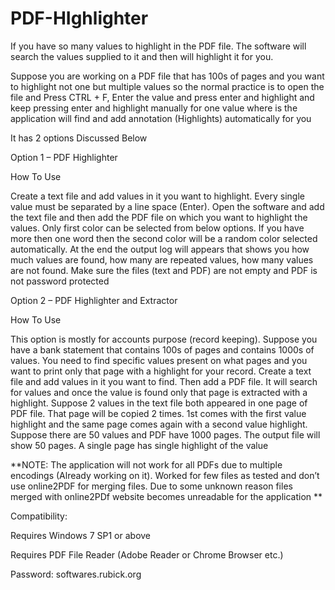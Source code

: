 # PDF-HIghlighter

If you have so many values to highlight in the PDF file. The software will search the values supplied to it and then will highlight it for you.

Suppose you are working on a PDF file that has 100s of pages and you want to highlight not one but multiple values so the normal practice is to open the file and Press CTRL + F, Enter the value and press enter and highlight and keep pressing enter and highlight manually for one value where is the application will find and add annotation (Highlights) automatically for you

It has 2 options Discussed Below

Option 1 – PDF Highlighter

How To Use

Create a text file and add values in it you want to highlight. Every single value must be separated by a line space (Enter). Open the software and add the text file and then add the PDF file on which you want to highlight the values. Only first color can be selected from below options. If you have more then one word then the second color will be a random color selected automatically.
At the end the output log will appears that shows you how much values are found, how many are repeated values, how many values are not found.
Make sure the files (text and PDF) are not empty and PDF is not password protected

Option 2 – PDF Highlighter and Extractor

How To Use

This option is mostly for accounts purpose (record keeping). Suppose you have a bank statement that contains 100s of pages and contains 1000s of values. You need to find specific values present on what pages and you want to print only that page with a highlight for your record.
Create a text file and add values in it you want to find. Then add a PDF file. It will search for values and once the value is found only that page is extracted with a highlight. Suppose 2 values in the text file both appeared in one page of PDF file. That page will be copied 2 times. 1st comes with the first value highlight and the same page comes again with a second value highlight. Suppose there are 50 values and PDF have 1000 pages. The output file will show 50 pages. A single page has single highlight of the value

**NOTE: The application will not work for all PDFs due to multiple encodings (Already working on it). Worked for few files as tested and don’t use online2PDF for merging files. Due to some unknown reason files merged with online2PDf website becomes unreadable for the application
**

Compatibility:

Requires Windows 7 SP1 or above

Requires PDF File Reader (Adobe Reader or Chrome Browser etc.)

Password: softwares.rubick.org
